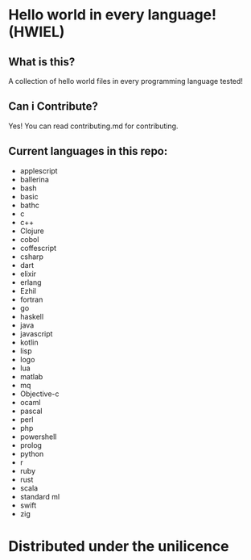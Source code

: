 # Hello world in every language! (HWIEL)

## What is this?
A collection of hello world files in every programming language tested!

## Can i Contribute?
Yes! You can read contributing.md for contributing.

## Current languages in this repo:

- applescript
- ballerina
- bash
- basic
- bathc
- c
- c++
- Clojure
- cobol
- coffescript
- csharp
- dart
- elixir
- erlang
- Ezhil
- fortran
- go
- haskell
- java
- javascript
- kotlin
- lisp
- logo
- lua
- matlab
- mq
- Objective-c
- ocaml
- pascal
- perl
- php
- powershell
- prolog
- python
- r
- ruby
- rust
- scala
- standard ml
- swift
- zig



# Distributed under the unilicence